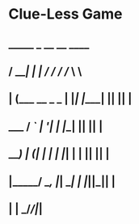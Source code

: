 # Clue-Less Game

##   _____            _    __     __ ____  
##  / ____|          | |  / /    /_ /_ \ \
## | (___   __ _ _ __| |_| |______| || || |
##  \___ \/  _` | '__| __| |______| || || |
##  ____) | (_| | |  | |_| |      | || || |
## |_____/ \__, |_|   \__| |      |_||_|| |
##            | |                 \_\/_/|_|                        